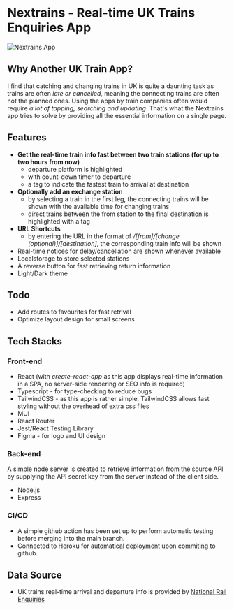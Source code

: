 # Nextrains - Real-time UK Trains Enquiries App

![Nextrains App](https://drive.google.com/file/d/1_UugSe95w08U0UvLFMtlEg6YtDTK4c1V/view?usp=sharing)

## Why Another UK Train App?

I find that catching and changing trains in UK is quite a daunting task as trains are often _late or cancelled_, meaning the connecting trains are often not the planned ones. Using the apps by train companies often would require _a lot of tapping, searching and updating_. That's what the Nextrains app tries to solve by providing all the essential information on a single page.

## Features

- **Get the real-time train info fast between two train stations (for up to two hours from now)**
  - departure platform is highlighted
  - with count-down timer to departure
  - a tag to indicate the fastest train to arrival at destination
- **Optionally add an exchange station**
  - by selecting a train in the first leg, the connecting trains will be shown with the available time for changing trains
  - direct trains between the from station to the final destination is highlighted with a tag
- **URL Shortcuts**
  - by entering the URL in the format of _/[from]/[change (optional)]/[destination]_, the corresponding train info will be shown
- Real-time notices for delay/cancellation are shown whenever available
- Localstorage to store selected stations
- A reverse button for fast retrieving return information
- Light/Dark theme

## Todo

- Add routes to favourites for fast retrival
- Optimize layout design for small screens

## Tech Stacks

### Front-end

- React (with _create-react-app_ as this app displays real-time information in a SPA, no server-side rendering or SEO info is required)
- Typescript - for type-checking to reduce bugs
- TailwindCSS - as this app is rather simple, TailwindCSS allows fast styling without the overhead of extra css files
- MUI
- React Router
- Jest/React Testing Library
- Figma - for logo and UI design

### Back-end

A simple node server is created to retrieve information from the source API by supplying the API secret key from the server instead of the client side.

- Node.js
- Express

### CI/CD

- A simple github action has been set up to perform automatic testing before merging into the main branch.
- Connected to Heroku for automatical deployment upon commiting to github.

## Data Source

- UK trains real-time arrival and departure info is provided by [National Rail Enquiries](https://www.nationalrail.co.uk/100296.aspx)
